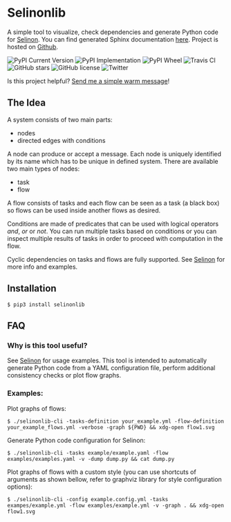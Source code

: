 # Selinonlib

A simple tool to visualize, check dependencies and generate Python code for [Selinon](https://github.com/selinon/selinon). You can find generated Sphinx documentation [here](https://selinon.readthedocs.io). Project is hosted on [Github](https://github.com/selinon/selinon).

![PyPI Current Version](https://img.shields.io/pypi/v/selinonlib.svg)
![PyPI Implementation](https://img.shields.io/pypi/implementation/selinonlib.svg)
![PyPI Wheel](https://img.shields.io/pypi/wheel/selinonlib.svg)
![Travis CI](https://travis-ci.org/selinon/selinonlib.svg?branch=master)
![GitHub stars](https://img.shields.io/github/stars/selinon/selinonlib.svg)
![GitHub license](https://img.shields.io/badge/license-GPLv2-blue.svg)
![Twitter](https://img.shields.io/twitter/url/http/github.com/selinon/selinonlib.svg?style=social)

Is this project helpful? [Send me a simple warm message](https://saythanks.io/to/fridex)!

## The Idea

A system consists of two main parts:
  * nodes
  * directed edges with conditions
  
A node can produce or accept a message. Each node is uniquely identified by its name which has to be unique in defined system. There are available two main types of nodes:
  * task
  * flow
  
A flow consists of tasks and each flow can be seen as a task (a black box) so flows can be used inside another flows as desired.

Conditions are made of predicates that can be used with logical operators *and*, *or* or *not*. You can run multiple tasks based on conditions or you can inspect multiple results of tasks in order to proceed with computation in the flow.

Cyclic dependencies on tasks and flows are fully supported. See [Selinon](https://github.com/selinon/selinon) for more info and examples.

## Installation

```
$ pip3 install selinonlib
```

## FAQ

### Why is this tool useful?

See [Selinon](https://github.com/selinon/selinon) for usage examples. This tool is intended to automatically generate Python code from a YAML configuration file, perform additional consistency checks or plot flow graphs.

### Examples:

Plot graphs of flows:
```
$ ./selinonlib-cli -tasks-definition your_example.yml -flow-definition your_example_flows.yml -verbose -graph ${PWD} && xdg-open flow1.svg
```

Generate Python code configuration for Selinon:
```
$ ./selinonlib-cli -tasks example/example.yaml -flow examples/examples.yaml -v -dump dump.py && cat dump.py
```

Plot graphs of flows with a custom style (you can use shortcuts of arguments as shown bellow, refer to graphviz library for style configuration options):
```
$ ./selinonlib-cli -config example.config.yml -tasks exampes/example.yml -flow examples/example.yml -v -graph . && xdg-open flow1.svg
```
